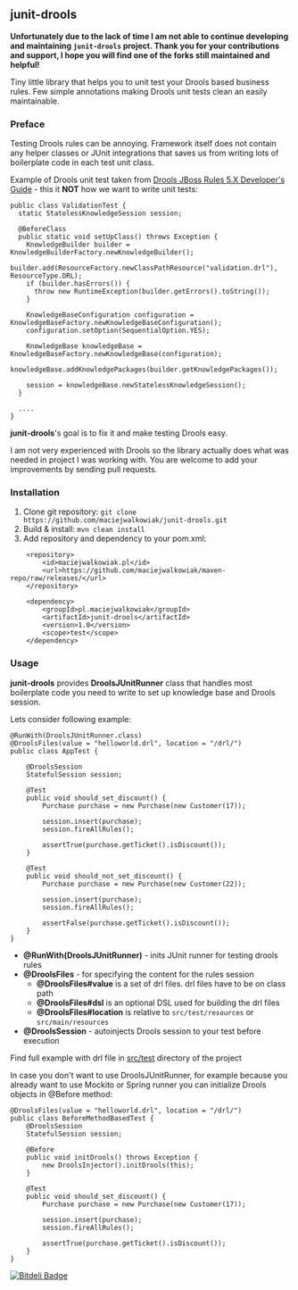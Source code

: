 ## junit-drools 

**Unfortunately due to the lack of time I am not able to continue developing and maintaining `junit-drools` project. Thank you for your contributions and support, I hope you will find one of the forks still maintained and helpful!**

Tiny little library that helps you to unit test your Drools based business rules. Few simple annotations making Drools unit tests clean an easily maintainable.


### Preface

Testing Drools rules can be annoying. Framework itself does not contain any helper classes or JUnit integrations that saves us from writing lots of boilerplate code in each test unit class. 

Example of Drools unit test taken from [Drools JBoss Rules 5.X Developer's Guide](https://code.google.com/p/droolsbook) - this it **NOT** how we want to write unit tests:

    public class ValidationTest {
      static StatelessKnowledgeSession session;
      
      @BeforeClass
      public static void setUpClass() throws Exception {
        KnowledgeBuilder builder = KnowledgeBuilderFactory.newKnowledgeBuilder();
        builder.add(ResourceFactory.newClassPathResource("validation.drl"), ResourceType.DRL);
        if (builder.hasErrors()) {
          throw new RuntimeException(builder.getErrors().toString());
        }
        
        KnowledgeBaseConfiguration configuration = KnowledgeBaseFactory.newKnowledgeBaseConfiguration();
        configuration.setOption(SequentialOption.YES);
    
        KnowledgeBase knowledgeBase = KnowledgeBaseFactory.newKnowledgeBase(configuration);
        knowledgeBase.addKnowledgePackages(builder.getKnowledgePackages());
        
        session = knowledgeBase.newStatelessKnowledgeSession();
      }
      
      ....
    }


**junit-drools**'s goal is to fix it and make testing Drools easy.

I am not very experienced with Drools so the library actually does what was needed in project I was working with. You are welcome to add your improvements by sending pull requests.

### Installation

1. Clone git repository: `git clone https://github.com/maciejwalkowiak/junit-drools.git`
2. Build & install: `mvn clean install`
3. Add repository and dependency to your pom.xml:

```
    <repository>
        <id>maciejwalkowiak.pl</id>
        <url>https://github.com/maciejwalkowiak/maven-repo/raw/releases/</url>
    </repository>
```
        
```
    <dependency>
        <groupId>pl.maciejwalkowiak</groupId>
        <artifactId>junit-drools</artifactId>
        <version>1.0</version>
        <scope>test</scope>
    </dependency>
```

### Usage

**junit-drools** provides **DroolsJUnitRunner** class that handles most boilerplate code you need to write to set up knowledge base and Drools session. 
    
Lets consider following example:    

    @RunWith(DroolsJUnitRunner.class)
    @DroolsFiles(value = "helloworld.drl", location = "/drl/")
    public class AppTest {
    
        @DroolsSession
        StatefulSession session;
    
        @Test
        public void should_set_discount() {
            Purchase purchase = new Purchase(new Customer(17));
    
            session.insert(purchase);
            session.fireAllRules();
    
            assertTrue(purchase.getTicket().isDiscount());
        }
    
        @Test
        public void should_not_set_discount() {
            Purchase purchase = new Purchase(new Customer(22));
    
            session.insert(purchase);
            session.fireAllRules();
    
            assertFalse(purchase.getTicket().isDiscount());
        }
    }

- **@RunWith(DroolsJUnitRunner)** - inits JUnit runner for testing drools rules
- **@DroolsFiles** - for specifying the content for the rules session
  - **@DroolsFiles#value** is a set of drl files. drl files have to be on class path
  - **@DroolsFiles#dsl** is an optional DSL used for building the drl files
  - **@DroolsFiles#location** is relative to ```src/test/resources``` or ```src/main/resources```
- **@DroolsSession** - autoinjects Drools session to your test before execution

Find full example with drl file in [src/test](https://github.com/maciejwalkowiak/junit-drools/tree/master/src/test) directory of the project

In case you don't want to use DroolsJUnitRunner, for example because you already want to use Mockito or Spring runner you can initialize Drools objects in @Before method:

    @DroolsFiles(value = "helloworld.drl", location = "/drl/")
    public class BeforeMethodBasedTest {
        @DroolsSession
        StatefulSession session;
    
        @Before
        public void initDrools() throws Exception {
            new DroolsInjector().initDrools(this);
        }
    
        @Test
        public void should_set_discount() {
            Purchase purchase = new Purchase(new Customer(17));
    
            session.insert(purchase);
            session.fireAllRules();
    
            assertTrue(purchase.getTicket().isDiscount());
        }
    }


[![Bitdeli Badge](https://d2weczhvl823v0.cloudfront.net/maciejwalkowiak/junit-drools/trend.png)](https://bitdeli.com/free "Bitdeli Badge")

